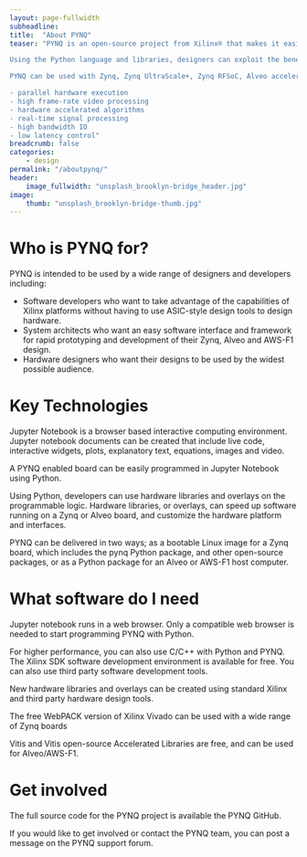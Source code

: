 ```yaml
---
layout: page-fullwidth
subheadline: 
title:  "About PYNQ"
teaser: "PYNQ is an open-source project from Xilinx® that makes it easier to use Xilinx platforms.

Using the Python language and libraries, designers can exploit the benefits of programmable logic and microprocessors to build more capable and exciting electronic systems.

PYNQ can be used with Zynq, Zynq UltraScale+, Zynq RFSoC, Alveo accelerator boards and AWS-F1 to create high performance applications with:

- parallel hardware execution
- high frame-rate video processing
- hardware accelerated algorithms
- real-time signal processing
- high bandwidth IO
- low latency control"
breadcrumb: false
categories:
    - design
permalink: "/aboutpynq/"
header:
    image_fullwidth: "unsplash_brooklyn-bridge_header.jpg"
image:
    thumb: "unsplash_brooklyn-bridge-thumb.jpg"
---
```


<!--more-->

# Who is PYNQ for?

PYNQ is intended to be used by a wide range of designers and developers including:

- Software developers who want to take advantage of the capabilities of Xilinx platforms without having to use ASIC-style design tools to design hardware.
- System architects who want an easy software interface and framework for rapid prototyping and development of their Zynq, Alveo and AWS-F1 design.
- Hardware designers who want their designs to be used by the widest possible audience.


# Key Technologies

Jupyter Notebook is a browser based interactive computing environment. Jupyter notebook documents can be created that include live code, interactive widgets, plots, explanatory text, equations, images and video. 

 

A PYNQ enabled board can be easily programmed in Jupyter Notebook using Python.

Using Python, developers can use hardware libraries and overlays on the programmable logic. Hardware libraries, or overlays, can speed up software running on a Zynq or Alveo board, and customize the hardware platform and interfaces. 

 

PYNQ can be delivered in two ways; as a bootable Linux image for a Zynq board, which includes the pynq Python package, and other open-source packages, or as a Python package for an Alveo or AWS-F1 host computer. 


# What software do I need

Jupyter notebook runs in a web browser. Only a compatible web browser is needed to start programming PYNQ with Python. 


For higher performance, you can also use C/C++ with Python and PYNQ. The Xilinx SDK software development environment is available for free. You can also use third party software development tools. 

 
New hardware libraries and overlays can be created using standard Xilinx and third party hardware design tools.

The free WebPACK version of Xilinx Vivado can be used with a wide range of Zynq boards

Vitis and Vitis open-source Accelerated Libraries are free, and can be used for Alveo/AWS-F1.


# Get involved


The full source code for the PYNQ project is available the PYNQ GitHub.

If you would like to get involved or contact the PYNQ team, you can post a message on the PYNQ support forum. 


